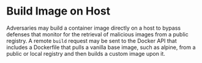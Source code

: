 # Build Image on Host

Adversaries may build a container image directly on a host to bypass defenses that monitor for the retrieval of malicious images from a public registry. A remote `build` request may be sent to the Docker API that includes a Dockerfile that pulls a vanilla base image, such as alpine, from a public or local registry and then builds a custom image upon it.